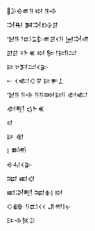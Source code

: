 <div class='block'>
<div class='line'>𒊒𒀪𒌑𒀀 𒊭 𒀀𒈾</div>
<div class='line'>𒋫𒊑 𒀉𒋫𒋳𒆪</div>
<div class='line'>𒈠𒀀 𒁹𒆗𒁉𒌑𒆪𒌋𒀀 𒅁𒋫𒈛</div>
<div class='line'>𒇻𒆪 𒂟𒈨𒌍 𒊭 𒌉𒁹𒅀𒁺</div>
<div class='line'>𒄿𒆳𒁕𒁺𒌋𒉌</div>
<div class='line'>𒀸 𒌋𒅗𒄭𒐊 𒄿𒊓𒁇</div>
<div class='line'>𒈠𒀀 𒀀𒈾 𒀀𒀀𒇷𒅀 𒀠𒅗</div>
<div class='line'>𒀠𒋃 𒌓𒈨𒌍</div>
<div class='line'>𒁀</div>
<div class='line'>𒄿 𒊏</div>
<div class='line'>𒋙 𒌦</div>
<div class='line'>𒄴𒄷𒌋𒉌</div>
<div class='line'>𒉈 𒀜𒋼</div>
<div class='line'>𒀜𒋫𒋃 𒉈𒈬 𒊭</div>
<div class='line'>𒄭𒂵 𒀀𒆗𒌋𒌋 𒂗𒉣𒋙𒉡</div>
<div class='line'>𒄿𒈾𒍮𒊒</div>
</div>